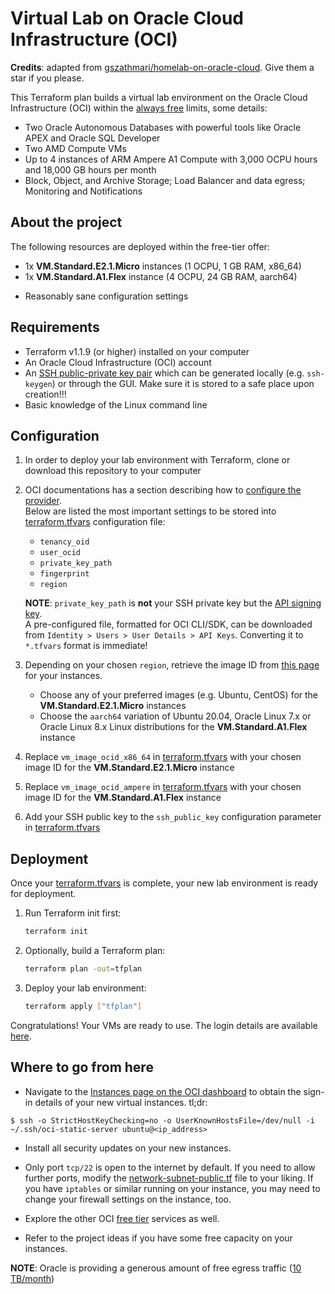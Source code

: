 # Virtual Lab on Oracle Cloud Infrastructure (OCI)
**Credits**: adapted from [gszathmari/homelab-on-oracle-cloud](https://github.com/gszathmari/homelab-on-oracle-cloud). Give them a star if you please.

This Terraform plan builds a virtual lab environment on the Oracle Cloud Infrastructure (OCI) within the [always free](https://www.oracle.com/cloud/free/) limits, some details:
 - Two Oracle Autonomous Databases with powerful tools like Oracle APEX and Oracle SQL Developer
 - Two AMD Compute VMs
 - Up to 4 instances of ARM Ampere A1 Compute with 3,000 OCPU hours and 18,000 GB hours per month
 - Block, Object, and Archive Storage; Load Balancer and data egress; Monitoring and Notifications

## About the project

The following resources are deployed within the free-tier offer:

- 1x **VM.Standard.E2.1.Micro** instances (1 OCPU, 1 GB RAM, x86_64)
- 1x **VM.Standard.A1.Flex** instance (4 OCPU, 24 GB RAM, aarch64)
<!--
- An additional **59 GB volume** attached to the _VM.Standard.A1.Flex_ instance
- A **volume backup policy** taking one automatic snapshot per week (retained for 5 weeks)
-->
- Reasonably sane configuration settings

## Requirements

- Terraform v1.1.9 (or higher) installed on your computer
- An Oracle Cloud Infrastructure (OCI) account
- An [SSH public-private key pair](https://docs.oracle.com/en/cloud/cloud-at-customer/occ-get-started/generate-ssh-key-pair.html) which can be generated locally (e.g. `ssh-keygen`) or through the GUI. Make sure it is stored to a safe place upon creation!!!
- Basic knowledge of the Linux command line

## Configuration

1. In order to deploy your lab environment with Terraform, clone or download this repository to your computer

2. OCI documentations has a section describing how to [configure the provider](https://docs.oracle.com/en-us/iaas/Content/API/SDKDocs/terraformproviderconfiguration.htm#configuring_the_terraform_provider).</br> 
   Below are listed the most important settings to be stored into [terraform.tfvars](./terraform.tfvars.ori) configuration file:
   - `tenancy_oid`
   - `user_ocid`
   - `private_key_path`
   - `fingerprint`
   - `region`

   **NOTE**: `private_key_path` is **not** your SSH private key but the [API signing key](https://docs.oracle.com/en-us/iaas/Content/API/Concepts/apisigningkey.htm#two).</br>
   A pre-configured file, formatted for OCI CLI/SDK, can be downloaded from `Identity > Users > User Details > API Keys`. Converting it to `*.tfvars` format is immediate!

3. Depending on your chosen `region`, retrieve the image ID from [this page](https://docs.oracle.com/en-us/iaas/images/) for your instances.

   - Choose any of your preferred images (e.g. Ubuntu, CentOS) for the **VM.Standard.E2.1.Micro** instances
   - Choose the `aarch64` variation of Ubuntu 20.04, Oracle Linux 7.x or Oracle Linux 8.x Linux distributions for the **VM.Standard.A1.Flex** instance

4. Replace `vm_image_ocid_x86_64` in [terraform.tfvars](./terraform.tfvars.ori) with your chosen image ID for the **VM.Standard.E2.1.Micro** instance

5. Replace `vm_image_ocid_ampere` in [terraform.tfvars](./terraform.tfvars.ori) with your chosen image ID for the **VM.Standard.A1.Flex** instance

6. Add your SSH public key to the `ssh_public_key` configuration parameter in [terraform.tfvars](./terraform.tfvars.ori)

## Deployment

Once your [terraform.tfvars](./terraform.tfvars.ori) is complete, your new lab environment is ready for deployment.

1. Run Terraform init first:

   ```sh
   terraform init
   ```

1. Optionally, build a Terraform plan:

   ```sh
   terraform plan -out=tfplan
   ```

1. Deploy your lab environment:

   ```sh
   terraform apply ["tfplan"]
   ```

Congratulations! Your VMs are ready to use. The login details are available [here](https://docs.oracle.com/en-us/iaas/Content/Compute/References/images.htm#Oracle__linux-users).

## Where to go from here

- Navigate to the [Instances page on the OCI dashboard](https://cloud.oracle.com/compute/instances) to obtain the sign-in details of your new virtual instances. tl;dr:
```
$ ssh -o StrictHostKeyChecking=no -o UserKnownHostsFile=/dev/null -i ~/.ssh/oci-static-server ubuntu@<ip_address>
```

<!--
- Partition, format and mount the additional 59 GB large `/dev/sdb` volume on your **VM.Standard.A1.Flex** instance.
-->
- Install all security updates on your new instances.

- Only port `tcp/22` is open to the internet by default. If you need to allow further ports, modify the [network-subnet-public.tf](network-subnet-public.tf) file to your liking. If you have `iptables` or similar running on your instance, you may need to change your firewall settings on the instance, too.

- Explore the other OCI [free tier](https://www.oracle.com/cloud/free/) services as well.

- Refer to the project ideas if you have some free capacity on your instances.

**NOTE**: Oracle is providing a generous amount of free egress traffic ([10 TB/month](https://www.oracle.com/cloud/networking/networking-pricing.html))

